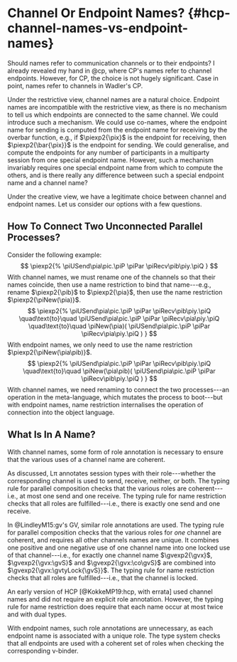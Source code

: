 # Channel Or Endpoint Names? {#hcp-channel-names-vs-endpoint-names}

Should names refer to communication channels or to their endpoints? I already revealed my hand in @cp, where CP's names refer to channel endpoints. However, for CP, the choice is not hugely significant. Case in point, names refer to channels in Wadler's CP.

Under the restrictive view, channel names are a natural choice.
Endpoint names are incompatible with the restrictive view, as there is no mechanism to tell us which endpoints are connected to the same channel.
We could introduce such a mechanism.
We could use co-names, where the endpoint name for sending is computed from the endpoint name for receiving by the overbar function, e.g., if $\piexp2{\pix}$ is the endpoint for receiving, then $\piexp2{\bar{\pix}}$ is the endpoint for sending.
We could generalise, and compute the endpoints for any number of participants in a multiparty session from one special endpoint name.
However, such a mechanism invariably requires one special endpoint name from which to compute the others, and is there really any difference between such a special endpoint name and a channel name?

Under the creative view, we have a legitimate choice between channel and endpoint names. Let us consider our options with a few questions.

## How To Connect Two Unconnected Parallel Processes?

Consider the following example:
$$
\piexp2{%
  \piUSend\pia\pic.\piP
  \piPar
  \piRecv\pib\piy.\piQ
}
$$
With channel names, we must rename one of the channels so that their names coincide, then use a name restriction to bind that name---e.g., rename $\piexp2{\pib}$ to $\piexp2{\pia}$, then use the name restriction $\piexp2{\piNew(\pia)}$.
$$
\piexp2{%
  \piUSend\pia\pic.\piP
  \piPar
  \piRecv\pib\piy.\piQ
  \quad\text{to}\quad
  \piUSend\pia\pic.\piP
  \piPar
  \piRecv\pia\piy.\piQ
  \quad\text{to}\quad
  \piNew(\pia)(
    \piUSend\pia\pic.\piP
    \piPar
    \piRecv\pia\piy.\piQ
  )
}
$$
With endpoint names, we only need to use the name restriction $\piexp2{\piNew(\pia\pib)}$.
$$
\piexp2{%
  \piUSend\pia\pic.\piP
  \piPar
  \piRecv\pib\piy.\piQ
  \quad\text{to}\quad
  \piNew(\pia\pib)(
    \piUSend\pia\pic.\piP
    \piPar
    \piRecv\pib\piy.\piQ
  )
}
$$
With channel names, we need renaming to connect the two processes---an operation in the meta-language, which mutates the process to boot---but with endpoint names, name restriction internalises the operation of connection into the object language.

## What Is In A Name?

With channel names, some form of role annotation is necessary to ensure that the various uses of a channel name are coherent.

As discussed, Lπ annotates session types with their role---whether the corresponding channel is used to send, receive, neither, or both.
The typing rule for parallel composition checks that the various roles are coherent---i.e., at most one send and one receive.
The typing rule for name restriction checks that all roles are fulfilled---i.e., there is exactly one send and one receive.

In @LindleyM15:gv's GV, similar role annotations are used.
The typing rule for parallel composition checks that the various roles for *one* channel are coherent, and requires all other channels names are unique. It combines one positive and one negative use of one channel name into one locked use of that channel---i.e., for exactly one channel name $\gvexp2{\gvx}$, $\gvexp2{\gvx:\gvS}$ and $\gvexp2{\gvx:\co\gvS}$ are combined into $\gvexp2{\gvx:\gvtyLock{\gvS}}$.
The typing rule for name restriction checks that all roles are fulfilled---i.e., that the channel is locked.

An early version of HCP [@KokkeMP19:hcp, with errata] used channel names and did not require an explicit role annotation.
However, the typing rule for name restriction does require that each name occur at most twice and with dual types.

With endpoint names, such role annotations are unnecessary, as each endpoint name is associated with a unique role.
The type system checks that all endpoints are used with a coherent set of roles when checking the corresponding ν-binder.
